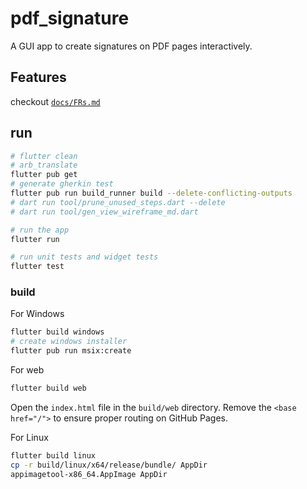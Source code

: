 # pdf_signature

A GUI app to create signatures on PDF pages interactively.

## Features

checkout [`docs/FRs.md`](docs/FRs.md)

## run

```bash
# flutter clean
# arb_translate
flutter pub get
# generate gherkin test
flutter pub run build_runner build --delete-conflicting-outputs
# dart run tool/prune_unused_steps.dart --delete
# dart run tool/gen_view_wireframe_md.dart

# run the app
flutter run

# run unit tests and widget tests
flutter test
```

### build

For Windows
```bash
flutter build windows
# create windows installer
flutter pub run msix:create
```

For web
```bash
flutter build web
```
Open the `index.html` file in the `build/web` directory. Remove the `<base href="/">` to ensure proper routing on GitHub Pages.

For Linux
```bash
flutter build linux
cp -r build/linux/x64/release/bundle/ AppDir
appimagetool-x86_64.AppImage AppDir
```

